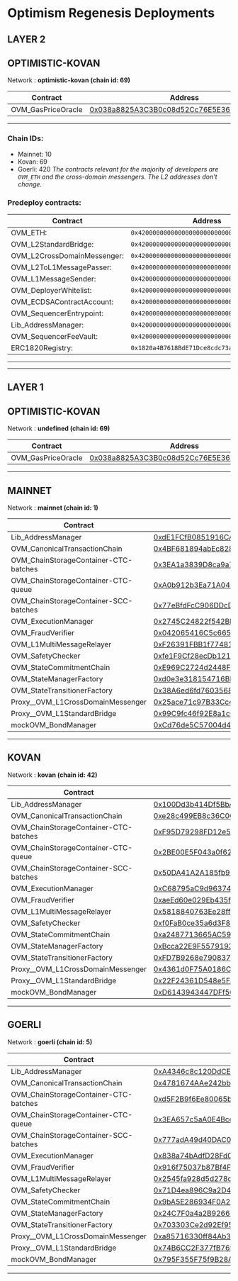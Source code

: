 # Optimism Regenesis Deployments
## LAYER 2

## OPTIMISTIC-KOVAN

Network : __optimistic-kovan (chain id: 69)__

|Contract|Address|
|--|--|
|OVM_GasPriceOracle|[0x038a8825A3C3B0c08d52Cc76E5E361953Cf6Dc76](https://kovan-optimistic.etherscan.io/address/0x038a8825A3C3B0c08d52Cc76E5E361953Cf6Dc76)|
---

### Chain IDs:
- Mainnet: 10
- Kovan: 69
- Goerli: 420
*The contracts relevant for the majority of developers are `OVM_ETH` and the cross-domain messengers. The L2 addresses don't change.*

### Predeploy contracts:
| Contract                    | Address                                      |
| --------------------------- | -------------------------------------------- |
| OVM_ETH:                    | `0x4200000000000000000000000000000000000006` |
| OVM_L2StandardBridge:       | `0x4200000000000000000000000000000000000010` |
| OVM_L2CrossDomainMessenger: | `0x4200000000000000000000000000000000000007` |
| OVM_L2ToL1MessagePasser:    | `0x4200000000000000000000000000000000000000` |
| OVM_L1MessageSender:        | `0x4200000000000000000000000000000000000001` |
| OVM_DeployerWhitelist:      | `0x4200000000000000000000000000000000000002` |
| OVM_ECDSAContractAccount:   | `0x4200000000000000000000000000000000000003` |
| OVM_SequencerEntrypoint:    | `0x4200000000000000000000000000000000000005` |
| Lib_AddressManager:         | `0x4200000000000000000000000000000000000008` |
| OVM_SequencerFeeVault:      | `0x4200000000000000000000000000000000000011` |
| ERC1820Registry:            | `0x1820a4B7618BdE71Dce8cdc73aAB6C95905faD24` |

---
---

## LAYER 1

## OPTIMISTIC-KOVAN

Network : __undefined (chain id: 69)__

| Contract           | Address                                                                                                                         |
| ------------------ | ------------------------------------------------------------------------------------------------------------------------------- |
| OVM_GasPriceOracle | [0x038a8825A3C3B0c08d52Cc76E5E361953Cf6Dc76](https://undefined.etherscan.io/address/0x038a8825A3C3B0c08d52Cc76E5E361953Cf6Dc76) |
<!--
Implementation addresses. DO NOT use these addresses directly.
Use their proxied counterparts seen above.

-->
---
## MAINNET

Network : __mainnet (chain id: 1)__

| Contract                              | Address                                                                                                               |
| ------------------------------------- | --------------------------------------------------------------------------------------------------------------------- |
| Lib_AddressManager                    | [0xdE1FCfB0851916CA5101820A69b13a4E276bd81F](https://etherscan.io/address/0xdE1FCfB0851916CA5101820A69b13a4E276bd81F) |
| OVM_CanonicalTransactionChain         | [0x4BF681894abEc828B212C906082B444Ceb2f6cf6](https://etherscan.io/address/0x4BF681894abEc828B212C906082B444Ceb2f6cf6) |
| OVM_ChainStorageContainer-CTC-batches | [0x3EA1a3839D8ca9a7ff3c567a9F36f4C4DbECc3eE](https://etherscan.io/address/0x3EA1a3839D8ca9a7ff3c567a9F36f4C4DbECc3eE) |
| OVM_ChainStorageContainer-CTC-queue   | [0xA0b912b3Ea71A04065Ff82d3936D518ED6E38039](https://etherscan.io/address/0xA0b912b3Ea71A04065Ff82d3936D518ED6E38039) |
| OVM_ChainStorageContainer-SCC-batches | [0x77eBfdFcC906DDcDa0C42B866f26A8D5A2bb0572](https://etherscan.io/address/0x77eBfdFcC906DDcDa0C42B866f26A8D5A2bb0572) |
| OVM_ExecutionManager                  | [0x2745C24822f542BbfFB41c6cB20EdF766b5619f5](https://etherscan.io/address/0x2745C24822f542BbfFB41c6cB20EdF766b5619f5) |
| OVM_FraudVerifier                     | [0x042065416C5c665dc196076745326Af3Cd840D15](https://etherscan.io/address/0x042065416C5c665dc196076745326Af3Cd840D15) |
| OVM_L1MultiMessageRelayer             | [0xF26391FBB1f77481f80a7d646AC08ba3817eA891](https://etherscan.io/address/0xF26391FBB1f77481f80a7d646AC08ba3817eA891) |
| OVM_SafetyChecker                     | [0xfe1F9Cf28ecDb12110aa8086e6FD343EA06035cC](https://etherscan.io/address/0xfe1F9Cf28ecDb12110aa8086e6FD343EA06035cC) |
| OVM_StateCommitmentChain              | [0xE969C2724d2448F1d1A6189d3e2aA1F37d5998c1](https://etherscan.io/address/0xE969C2724d2448F1d1A6189d3e2aA1F37d5998c1) |
| OVM_StateManagerFactory               | [0xd0e3e318154716BD9d007E1E6B021Eab246ff98d](https://etherscan.io/address/0xd0e3e318154716BD9d007E1E6B021Eab246ff98d) |
| OVM_StateTransitionerFactory          | [0x38A6ed6fd76035684caDef38cF49a2FffA782B67](https://etherscan.io/address/0x38A6ed6fd76035684caDef38cF49a2FffA782B67) |
| Proxy__OVM_L1CrossDomainMessenger     | [0x25ace71c97B33Cc4729CF772ae268934F7ab5fA1](https://etherscan.io/address/0x25ace71c97B33Cc4729CF772ae268934F7ab5fA1) |
| Proxy__OVM_L1StandardBridge           | [0x99C9fc46f92E8a1c0deC1b1747d010903E884bE1](https://etherscan.io/address/0x99C9fc46f92E8a1c0deC1b1747d010903E884bE1) |
| mockOVM_BondManager                   | [0xCd76de5C57004d47d0216ec7dAbd3c72D8c49057](https://etherscan.io/address/0xCd76de5C57004d47d0216ec7dAbd3c72D8c49057) |
<!--
Implementation addresses. DO NOT use these addresses directly.
Use their proxied counterparts seen above.

OVM_L1CrossDomainMessenger:
 - 0xbfba066b5cA610Fe70AdCE45FcB622F945891bb0
 - https://etherscan.io/address/0xbfba066b5cA610Fe70AdCE45FcB622F945891bb0)

OVM_L1ETHGateway:
 - 0x40c9067ec8087EcF101FC10d2673636955b81A32
 - https://etherscan.io/address/0x40c9067ec8087EcF101FC10d2673636955b81A32
-->
---
## KOVAN

Network : __kovan (chain id: 42)__

| Contract                              | Address                                                                                                                     |
| ------------------------------------- | --------------------------------------------------------------------------------------------------------------------------- |
| Lib_AddressManager                    | [0x100Dd3b414Df5BbA2B542864fF94aF8024aFdf3a](https://kovan.etherscan.io/address/0x100Dd3b414Df5BbA2B542864fF94aF8024aFdf3a) |
| OVM_CanonicalTransactionChain         | [0xe28c499EB8c36C0C18d1bdCdC47a51585698cb93](https://kovan.etherscan.io/address/0xe28c499EB8c36C0C18d1bdCdC47a51585698cb93) |
| OVM_ChainStorageContainer-CTC-batches | [0xF95D79298FD12e5ED778CCf717aA30f638b060E1](https://kovan.etherscan.io/address/0xF95D79298FD12e5ED778CCf717aA30f638b060E1) |
| OVM_ChainStorageContainer-CTC-queue   | [0x2BE00E5F043a0f62c3e4d775F3235E28A0239395](https://kovan.etherscan.io/address/0x2BE00E5F043a0f62c3e4d775F3235E28A0239395) |
| OVM_ChainStorageContainer-SCC-batches | [0x50DA41A2A185fb917aecEFfa1CB4534dC5C264b4](https://kovan.etherscan.io/address/0x50DA41A2A185fb917aecEFfa1CB4534dC5C264b4) |
| OVM_ExecutionManager                  | [0xC68795aC9d96374eaE746DAcC1334ba54798e17D](https://kovan.etherscan.io/address/0xC68795aC9d96374eaE746DAcC1334ba54798e17D) |
| OVM_FraudVerifier                     | [0xaeEd60e029Eb435f960d78C355786060589738B3](https://kovan.etherscan.io/address/0xaeEd60e029Eb435f960d78C355786060589738B3) |
| OVM_L1MultiMessageRelayer             | [0x5818840763Ee28ff0A3E3e8CB9eDeDd07Fb1Cd3f](https://kovan.etherscan.io/address/0x5818840763Ee28ff0A3E3e8CB9eDeDd07Fb1Cd3f) |
| OVM_SafetyChecker                     | [0xf0FaB0ce35a6d3F82b0B42f09A2734065908dB6a](https://kovan.etherscan.io/address/0xf0FaB0ce35a6d3F82b0B42f09A2734065908dB6a) |
| OVM_StateCommitmentChain              | [0xa2487713665AC596b0b3E4881417f276834473d2](https://kovan.etherscan.io/address/0xa2487713665AC596b0b3E4881417f276834473d2) |
| OVM_StateManagerFactory               | [0xBcca22E9F5579193E27dD39aD821A03778C44EFA](https://kovan.etherscan.io/address/0xBcca22E9F5579193E27dD39aD821A03778C44EFA) |
| OVM_StateTransitionerFactory          | [0xFD7B9268e790837d393Fd371Ddeb42FE5EC45B54](https://kovan.etherscan.io/address/0xFD7B9268e790837d393Fd371Ddeb42FE5EC45B54) |
| Proxy__OVM_L1CrossDomainMessenger     | [0x4361d0F75A0186C05f971c566dC6bEa5957483fD](https://kovan.etherscan.io/address/0x4361d0F75A0186C05f971c566dC6bEa5957483fD) |
| Proxy__OVM_L1StandardBridge           | [0x22F24361D548e5FaAfb36d1437839f080363982B](https://kovan.etherscan.io/address/0x22F24361D548e5FaAfb36d1437839f080363982B) |
| mockOVM_BondManager                   | [0xD6143943447DFf503d948Fba3D8af3d4Df28f45c](https://kovan.etherscan.io/address/0xD6143943447DFf503d948Fba3D8af3d4Df28f45c) |
<!--
Implementation addresses. DO NOT use these addresses directly.
Use their proxied counterparts seen above.

OVM_L1CrossDomainMessenger:
 - 0x333d2674E2D7e1e7327dc076030ce9615183709C
 - https://kovan.etherscan.io/address/0x333d2674E2D7e1e7327dc076030ce9615183709C)
OVM_L1StandardBridge:
 - 0x8293ab0dc701a1387031a13786276f1baa3fcd4e
 - https://kovan.etherscan.io/address/0x8293ab0dc701a1387031a13786276f1baa3fcd4e)
-->
---
## GOERLI

Network : __goerli (chain id: 5)__

| Contract                              | Address                                                                                                                      |
| ------------------------------------- | ---------------------------------------------------------------------------------------------------------------------------- |
| Lib_AddressManager                    | [0xA4346c8c120DdCE2c5447e68790625F10Bb4d47A](https://goerli.etherscan.io/address/0xA4346c8c120DdCE2c5447e68790625F10Bb4d47A) |
| OVM_CanonicalTransactionChain         | [0x4781674AAe242bbDf6C58b81Cf4F06F1534cd37d](https://goerli.etherscan.io/address/0x4781674AAe242bbDf6C58b81Cf4F06F1534cd37d) |
| OVM_ChainStorageContainer-CTC-batches | [0xd5F2B9f6Ee80065b2Ce18bF1e629c5aC1C98c7F6](https://goerli.etherscan.io/address/0xd5F2B9f6Ee80065b2Ce18bF1e629c5aC1C98c7F6) |
| OVM_ChainStorageContainer-CTC-queue   | [0x3EA657c5aA0E4Bce1D8919dC7f248724d7B0987a](https://goerli.etherscan.io/address/0x3EA657c5aA0E4Bce1D8919dC7f248724d7B0987a) |
| OVM_ChainStorageContainer-SCC-batches | [0x777adA49d40DAC02AE5b4FdC292feDf9066435A3](https://goerli.etherscan.io/address/0x777adA49d40DAC02AE5b4FdC292feDf9066435A3) |
| OVM_ExecutionManager                  | [0x838a74bAdfD28Fd0e32E4A88BddDa502D56ae7F7](https://goerli.etherscan.io/address/0x838a74bAdfD28Fd0e32E4A88BddDa502D56ae7F7) |
| OVM_FraudVerifier                     | [0x916f75037b87Bf4Fe0Dc7719815bd972F0618669](https://goerli.etherscan.io/address/0x916f75037b87Bf4Fe0Dc7719815bd972F0618669) |
| OVM_L1MultiMessageRelayer             | [0x2545fa928d5d278cA75Fd47306e4a89096ff6403](https://goerli.etherscan.io/address/0x2545fa928d5d278cA75Fd47306e4a89096ff6403) |
| OVM_SafetyChecker                     | [0x71D4ea896C9a2D4a973CC5c7E347B6707691ECa0](https://goerli.etherscan.io/address/0x71D4ea896C9a2D4a973CC5c7E347B6707691ECa0) |
| OVM_StateCommitmentChain              | [0x9bA5E286934F0A29fb2f8421f60d3eE8A853447C](https://goerli.etherscan.io/address/0x9bA5E286934F0A29fb2f8421f60d3eE8A853447C) |
| OVM_StateManagerFactory               | [0x24C7F0a4a2B926613B31c4cDDA4c0f90c0772f2b](https://goerli.etherscan.io/address/0x24C7F0a4a2B926613B31c4cDDA4c0f90c0772f2b) |
| OVM_StateTransitionerFactory          | [0x703303Ce2d92Ef95F17a622E3d538390251165E8](https://goerli.etherscan.io/address/0x703303Ce2d92Ef95F17a622E3d538390251165E8) |
| Proxy__OVM_L1CrossDomainMessenger     | [0xa85716330ff84Ab312D5B43F3BfDcC7E650fd88A](https://goerli.etherscan.io/address/0xa85716330ff84Ab312D5B43F3BfDcC7E650fd88A) |
| Proxy__OVM_L1StandardBridge           | [0x74B6CC2F377fB769cEd6c697bC4C58a9c342E424](https://goerli.etherscan.io/address/0x74B6CC2F377fB769cEd6c697bC4C58a9c342E424) |
| mockOVM_BondManager                   | [0x795F355F75f9B28AEC6cC6A887704191e630065b](https://goerli.etherscan.io/address/0x795F355F75f9B28AEC6cC6A887704191e630065b) |
<!--
Implementation addresses. DO NOT use these addresses directly.
Use their proxied counterparts seen above.

OVM_L1CrossDomainMessenger:
 - 0x3B1D4DE5F7Fe8487980Ee7608BE302dC60a9caE9
 - https://goerli.etherscan.io/address/0x3B1D4DE5F7Fe8487980Ee7608BE302dC60a9caE9)
-->
---
